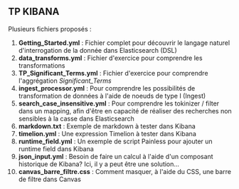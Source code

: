 ## TP KIBANA

Plusieurs fichiers proposés :
1. **Getting_Started.yml** : Fichier complet pour découvrir le langage naturel d'interrogation de la donnée dans Elasticsearch (DSL)
2. **data_transforms.yml** : Fichier d'exercice pour comprendre les transformations
3. **TP_Significant_Terms.yml** : Fichier d'exercice pour comprendre l'aggrégation *Significant_Terms*
4. **ingest_processor.yml** : Pour comprendre les possibilités de transformation de données à l'aide de noeuds de type I (Ingest)
5. **search_case_insensitive.yml** : Pour comprendre les tokinizer / filter dans un mapping, afin d'être en capacité de réaliser des recherches non sensibles à la casse dans Elasticsearch
6. **markdown.txt** : Exemple de markdown à tester dans Kibana
7. **timelion.yml** : Une expression Timelion à tester dans Kibana
8. **runtime_field.yml** : Un exemple de script Painless pour ajouter un runtime field dans Kibana
9. **json_input.yml** : Besoin de faire un calcul à l'aide d'un composant historique de Kibana? Ici, il y a peut être une solution...
10. **canvas_barre_filtre.css** : Comment masquer, à l'aide du CSS, une barre de filtre dans Canvas